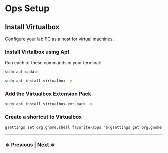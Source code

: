 # Ops Setup


## Install Virtualbox

Configure your lab PC as a host for virtual machines.

### Install Virtalbox using Apt 

Run each of these commands in your terminal:

```bash
sudo apt update
```
```bash
sudo apt install virtualbox -y
```

### Add the Virtualbox Extension Pack

```bash
sudo apt install virtualbox-ext-pack -y
```

### Create a shortcut to Virtualbox
```bash
gsettings set org.gnome.shell favorite-apps "$(gsettings get org.gnome.shell favorite-apps | sed s/.$//), 'virtualbox.desktop']"
```

---

### [⇐ Previous](./3-rdp-config.md) | [Next ⇒](./5-system.md)
